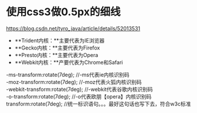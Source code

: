 # 使用css3做0.5px的细线


https://blog.csdn.net/tyro_java/article/details/52013531



-   **Trident内核：**主要代表为IE浏览器
-   **Gecko内核：**主要代表为Firefox
-   **Presto内核：**主要代表为Opera
-   **Webkit内核：**产要代表为Chrome和Safari

-ms-transform:rotate(7deg); //-ms代表ie内核识别码  
-moz-transform:rotate(7deg); //-moz代表火狐内核识别码  
-webkit-transform:rotate(7deg); //-webkit代表谷歌内核识别码  
-o-transform:rotate(7deg); //-o代表欧朋【opera】内核识别码  
transform:rotate(7deg); //统一标识语句。。。最好这句话也写下去，符合w3c标准
<!--stackedit_data:
eyJoaXN0b3J5IjpbLTEzMDA5OTkwMzJdfQ==
-->